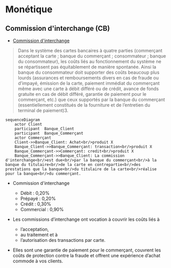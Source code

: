 # Monétique

## Commission d'interchange (CB) 

- [Commission d'interchange](https://fr.wikipedia.org/wiki/Commission_d%27interchange)


> Dans le système des cartes bancaires à quatre parties (commerçant acceptant la carte ; banque du commerçant ; consommateur ; banque du consommateur), les coûts liés au fonctionnement du système ne se répartissent pas équitablement de manière spontanée. Ainsi la banque du consommateur doit supporter des coûts beaucoup plus lourds (assurances et remboursements divers en cas de fraude ou d’impayé, émission de la carte, paiement immédiat du commerçant même avec une carte à débit différé ou de crédit, avance de fonds gratuite en cas de débit différé, garantie de paiement pour le commerçant, etc.) que ceux supportés par la banque du commerçant (essentiellement constitués de la fourniture et de l’entretien du terminal de paiement)3.


```mermaid
sequenceDiagram
    actor Client
    participant  Banque_Client
    participant  Banque_Commerçant
    actor Commerçant
    Client->>Banque_Client: Achat<br/>produit X
    Banque_Client->>Banque_Commerçant: transaction<br/>produit X
    Banque_Commerçant->>Commerçant: credit<br/>produit X
    Banque_Commerçant->>Banque_Client: La commission d'interchange<br/>est due<br/>par la banque du commerçant<br/>à la banque du titulaire<br/>de la carte en contrepartie<br/>des prestations que la banque<br/>du titulaire de la carte<br/>réalise pour la banque<br/>du commerçant.
```

- Commission d'interchange
  - Débit : 0,20%
  - Prépayé : 0,20%
  - Crédit : 0,30%
  - Commercial : 0,90%


- Les commissions d’interchange ont vocation à couvrir les coûts liés à 
  - l’acceptation, 
  - au traitement et à 
  - l’autorisation des transactions par carte. 
- Elles sont une garantie de paiement pour le commerçant, couvrent les coûts de protection contre la fraude et offrent une expérience d’achat commode à vos clients.


